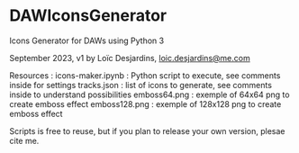 # DAWIconsGenerator

Icons Generator for DAWs using Python 3

September 2023, v1
by Loïc Desjardins, loic.desjardins@me.com

Resources :
 icons-maker.ipynb : Python script to execute, see comments inside for settings
 tracks.json : list of icons to generate, see comments inside to understand possibilities
 emboss64.png : exemple of 64x64 png to create emboss effect
 emboss128.png : exemple of 128x128 png to create emboss effect

Scripts is free to reuse, but if you plan to release your own version, plesae cite me.

